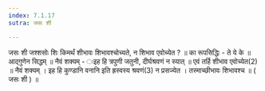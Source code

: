 ```yaml
---
index: 7.1.17
sutra: जसः शी

---
```

 जसः शी  जश्शसोः शिः किमर्थं शीभावः शिभावश्चोच्यते, न शिभाव एवोच्येत ? ॥ का रूपसिद्धिः  -  ते ये के ॥ आद्गुणेन सिद्धम् ॥ नैवं शक्यम् - ःइह हि त्रपुणी जतुनी, दीर्घश्रवणं न स्यात् ॥ एवं तर्हि शीभाव एवोच्येत(2) ॥ नैवं शक्यम् । इह हि कुण्डानि वनानि इति ह्रस्वस्य श्रवणं(3) न प्रसज्येत । तस्माच्छीभावः शिभावश्च ॥ ( जसः शी ) ॥ 